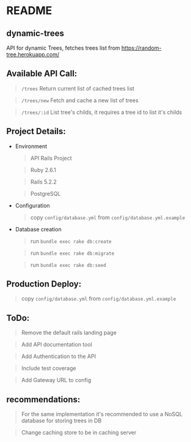 # README


## dynamic-trees

API for dynamic Trees, fetches trees list from https://random-tree.herokuapp.com/


## Available API Call:

  > ```/trees``` Return current list of cached trees list

  > ```/trees/new``` Fetch and cache a new list of trees

  > ```/trees/:id``` List tree's childs, it requires a tree id to list it's childs


## Project Details:

* Environment

  > API Rails Project

  > Ruby 2.6.1

  > Rails 5.2.2

  > PostgreSQL


* Configuration

  > copy `config/database.yml` from `config/database.yml.example`

* Database creation

  > run `bundle exec rake db:create`

  > run `bundle exec rake db:migrate`

  > run `bundle exec rake db:seed`


## Production Deploy:

  > copy `config/database.yml` from `config/database.yml.example`


## ToDo:

  > Remove the default rails landing page

  > Add API documentation tool

  > Add Authentication to the API

  > Include test coverage

  > Add Gateway URL to config


## recommendations:

  > For the same implementation it's recommended to use a NoSQL database for storing trees in DB

  > Change caching store to be in caching server
